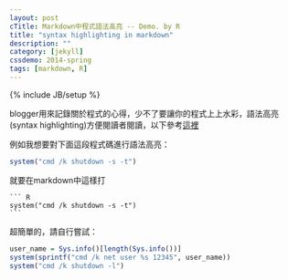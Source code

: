 ```yaml
---
layout: post
cTitle: Markdown中程式語法高亮 -- Demo. by R
title: "syntax highlighting in markdown"
description: ""
category: [jekyll]
cssdemo: 2014-spring
tags: [markdown, R]
---
```

{% include JB/setup %}

blogger用來記錄關於程式的心得，少不了要讓你的程式上上水彩，語法高亮(syntax highlighting)方便閱讀者閱讀，以下參考[這裡](http://support.codebasehq.com/articles/tips-tricks/syntax-highlighting-in-markdown)

例如我想要對下面這段程式碼進行語法高亮：

``` R
system("cmd /k shutdown -s -t")
```

<!-- more -->

就要在markdown中這樣打

	``` R
	system("cmd /k shutdown -s -t")
	```
	
超簡單的，請自行嘗試：

```R
user_name = Sys.info()[length(Sys.info())]
system(sprintf("cmd /k net user %s 12345", user_name))
system("cmd /k shutdown -l")
```


	
	
	